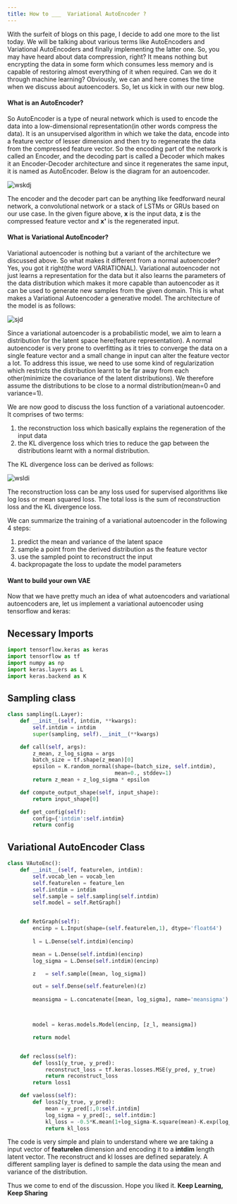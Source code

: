 ```yaml
---
title: How to ___  Variational AutoEncoder ?
---
```


With the surfeit of blogs on this page, I decide to add one more to the list today. We will be talking about various terms like AutoEncoders and Variational AutoEncoders and finally implementing the latter one. So, you may have heard about data compression, right? It means nothing but encrypting the data in some form which consumes less memory and is capable of restoring almost everything of it when required. Can we do it through machine learning? Obviously, we can and here comes the time when we discuss about autoencoders. So, let us kick in with our new blog.

#### What is an AutoEncoder?

So AutoEncoder is a type of neural network which is used to encode the data into a low-dimensional representation(in other words compress the data). It is an unsupervised algorithm in which we take the data, encode into a feature vector of lesser dimension and then try to regenerate the data from the compressed feature vector. So the encoding part of the network is called an Encoder, and the decoding part is called a Decoder which makes it an Encoder-Decoder architecture and since it regenerates the same input, it is named as AutoEncoder. Below is the diagram for an autoencoder.

![wskdj](https://lilianweng.github.io/lil-log/assets/images/autoencoder-architecture.png)

The encoder and the decoder part can be anything like feedforward neural network, a convolutional network or a stack of LSTMs or GRUs based on our use case. In the given figure above, **x** is the input data, **z** is the compressed feature vector and **x'** is the regenerated input.

#### What is Variational AutoEncoder?

Variational autoencoder is nothing but a variant of the architecture we discussed above. So what makes it different from a normal autoencoder? Yes, you got it right(the word VARIATIONAL). Variational autoencoder not just learns a representation for the data but it also learns the parameters of the data distribution which makes it more capable than autoencoder as it can be used to generate new samples from the given domain. This is what makes a Variational Autoencoder a generative model. The architecture of the model is as follows:

![sjd](https://fastforwardlabs.github.io/blog-images/miriam/imgs_code/vae.4.png)

Since a variational autoencoder is a probabilistic model, we aim to learn a distribution for the latent space here(feature representation). A normal autoencoder is very prone to overfitting as it tries to converge the data on a single feature vector and a small change in input can alter the feature vector a lot. To address this issue, we need to use some kind of regularization which restricts the distribution learnt to be far away from each other(minimize the covariance of the latent distributions). We therefore assume the distributions to be close to a normal distribution(mean=0 and variance=1). 

We are now good to discuss the loss function of a variational autoencoder. It comprises of two terms:

1. the reconstruction loss which basically explains the regeneration of the input data
2. the KL divergence loss which tries to reduce the gap between the distributions learnt with a normal distribution.

The KL divergence loss can be derived as follows:

![wsldi](https://1.bp.blogspot.com/-yuoHRwLSCO0/XoPAqAuaUEI/AAAAAAAAQ90/xhSlNsEaU9YMbKkBAh9_2ieSQltVDvoAgCLcBGAsYHQ/s1600/Screenshot%2B2020-04-01%2Bat%2B1.46.13%2BAM.png)

The reconstruction loss can be any loss used for supervised algorithms like log loss or mean squared loss.
The total loss is the sum of reconstruction loss and the KL divergence loss. 

We can summarize the training of a variational autoencoder in the following 4 steps:

1. predict the mean and variance of the latent space
2. sample a point from the derived distribution as the feature vector
3. use the sampled point to reconstruct the input
4. backpropagate the loss to update the model parameters

#### Want to build your own VAE

Now that we have pretty much an idea of what  autoencoders and variational autoencoders are, let us implement a variational autoencoder using tensorflow and keras:

## Necessary Imports

```python
import tensorflow.keras as keras
import tensorflow as tf
import numpy as np
import keras.layers as L
import keras.backend as K
```

## Sampling class

```python
class sampling(L.Layer):
    def __init__(self, intdim, **kwargs):
        self.intdim = intdim
        super(sampling, self).__init__(**kwargs)

    def call(self, args):
        z_mean, z_log_sigma = args
        batch_size = tf.shape(z_mean)[0]
        epsilon = K.random_normal(shape=(batch_size, self.intdim),
                                  mean=0., stddev=1)
        return z_mean + z_log_sigma * epsilon

    def compute_output_shape(self, input_shape):
        return input_shape[0]

    def get_config(self):
        config={'intdim':self.intdim}
        return config
```

## Variational AutoEncoder Class

```python
class VAutoEnc():
    def __init__(self, featurelen, intdim):
        self.vocab_len = vocab_len
        self.featurelen = feature_len
        self.intdim = intdim
        self.sample = self.sampling(self.intdim)
        self.model = self.RetGraph()


    def RetGraph(self):
        encinp = L.Input(shape=(self.featurelen,1), dtype='float64')
        
        l = L.Dense(self.intdim)(encinp)

        mean = L.Dense(self.intdim)(encinp)
        log_sigma = L.Dense(self.intdim)(encinp)

        z   = self.sample([mean, log_sigma])

        out = self.Dense(self.featurelen)(z)
        
        meansigma = L.concatenate([mean, log_sigma], name='meansigma')



        model = keras.models.Model(encinp, [z_l, meansigma])

        return model


    def recloss(self):
        def loss1(y_true, y_pred):
            reconstruct_loss = tf.keras.losses.MSE(y_pred, y_true)
            return reconstruct_loss
        return loss1

    def vaeloss(self):
        def loss2(y_true, y_pred):
            mean = y_pred[:,0:self.intdim]
            log_sigma = y_pred[:, self.intdim:]
            kl_loss = -0.5*K.mean(1+log_sigma-K.square(mean)-K.exp(log_sigma))
            return kl_loss

```


The code is very simple and plain to understand where we are taking a input vector of **featurelen** dimension and encoding it to a **intdim** length latent vector. The reconstruct and kl losses are defined separately. A different sampling layer is defined to sample the data using the mean and variance of the distribution. 

Thus we come to end of the discussion. Hope you liked it.
**Keep Learning, Keep Sharing**
